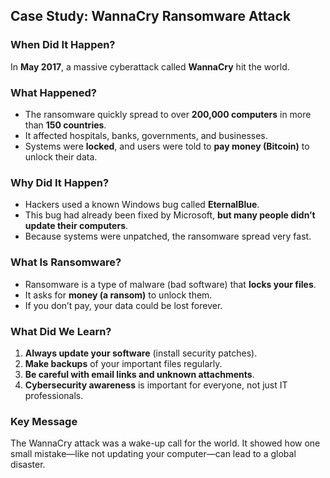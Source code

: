 ## Case Study: WannaCry Ransomware Attack

### When Did It Happen?
In **May 2017**, a massive cyberattack called **WannaCry** hit the world.

### What Happened?
- The ransomware quickly spread to over **200,000 computers** in more than **150 countries**.
- It affected hospitals, banks, governments, and businesses.
- Systems were **locked**, and users were told to **pay money (Bitcoin)** to unlock their data.

### Why Did It Happen?
- Hackers used a known Windows bug called **EternalBlue**.
- This bug had already been fixed by Microsoft, **but many people didn’t update their computers**.
- Because systems were unpatched, the ransomware spread very fast.

### What Is Ransomware?
- Ransomware is a type of malware (bad software) that **locks your files**.
- It asks for **money (a ransom)** to unlock them.
- If you don’t pay, your data could be lost forever.

### What Did We Learn?
1. **Always update your software** (install security patches).
2. **Make backups** of your important files regularly.
3. **Be careful with email links and unknown attachments**.
4. **Cybersecurity awareness** is important for everyone, not just IT professionals.

### Key Message
The WannaCry attack was a wake-up call for the world. It showed how one small mistake—like not updating your computer—can lead to a global disaster.
